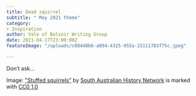 ```yaml
---
title: Dead squirrel
subtitle: " May 2021 theme"
category:
- Inspiration
author: Vale of Belvoir Writing Group
date: 2021-04-17T23:00:00Z
featureImage: "/uploads/c084d8b6-a894-4325-955a-23111783f75c.jpeg"

---
```

Don’t ask...

Image: ["Stuffed squirrels"](https://www.flickr.com/photos/59809888@N06/6321126946) by [South Australian History Network](https://www.flickr.com/photos/59809888@N06) is marked with [CC0 1.0](https://creativecommons.org/licenses/cc0/1.0/?ref=ccsearch&atype=rich)

